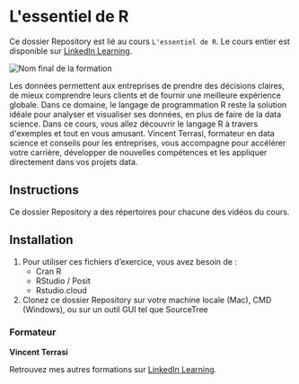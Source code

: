 # L'essentiel de R

Ce dossier Repository est lié au cours `L'essentiel de R`. Le cours entier est disponible sur [LinkedIn Learning][lil-course-url].

![Nom final de la formation][lil-thumbnail-url]

Les données permettent aux entreprises de prendre des décisions claires, de mieux comprendre leurs clients et de fournir une meilleure expérience globale. Dans ce domaine, le langage de programmation R reste la solution idéale pour analyser et visualiser ses données, en plus de faire de la data science. Dans ce cours, vous allez découvrir le langage R à travers d'exemples et tout en vous amusant. Vincent Terrasi, formateur en data science et conseils pour les entreprises, vous accompagne pour accélérer votre carrière, développer de nouvelles compétences et les appliquer directement dans vos projets data.

## Instructions

Ce dossier Repository a des répertoires pour chacune des vidéos du cours. 

## Installation

1. Pour utiliser ces fichiers d’exercice, vous avez besoin de : 
   - Cran R
   - RStudio / Posit
   - Rstudio.cloud
2. Clonez ce dossier Repository sur votre machine locale (Mac), CMD (Windows), ou sur un outil GUI tel que SourceTree


### Formateur

**Vincent Terrasi** 

 Retrouvez mes autres formations sur [LinkedIn Learning][lil-URL-trainer].

[0]: # (Replace these placeholder URLs with actual course URLs)
[lil-course-url]: https://www.linkedin.com/learning/l-essentiel-de-r
[lil-thumbnail-url]: https://cdn.lynda.com/course/2875095/2875095-1615224395432-16x9.jpg
[lil-URL-trainer]: https://www.linkedin.com/learning/instructors/vincent-terrasi

[1]: # (End of FR-Instruction ###############################################################################################)
